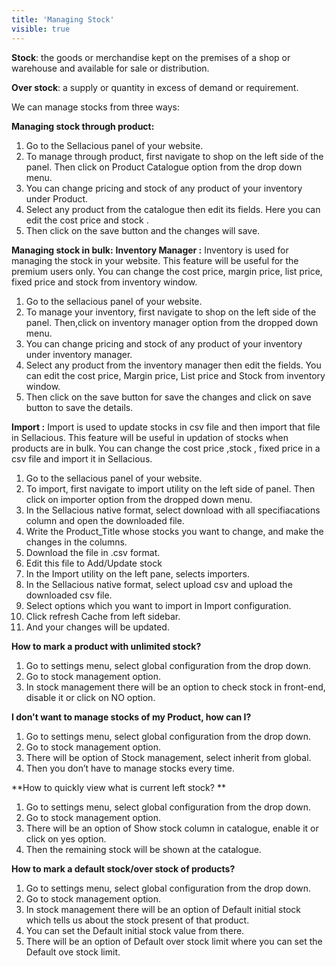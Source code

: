 ```yaml
---
title: 'Managing Stock'
visible: true
---
```


**Stock**: the goods or merchandise kept on the premises of a shop or warehouse and available for sale or distribution.

**Over stock**: a supply or quantity in excess of demand or requirement.

We can manage stocks from three ways:

**Managing stock through product:**
1. Go to the Sellacious panel of your website.
2. To manage through product, first navigate to shop on the left side of the panel. Then click on Product Catalogue    option from the drop down menu.
3. You can change pricing and stock of any product of your inventory under Product.
4. Select any product from the catalogue then edit its fields. Here you can edit the cost price and stock .
5. Then click on the save button and the changes will save.


**Managing stock in bulk:**
**Inventory Manager :**
Inventory is used for managing the stock in your website. This feature will be useful for  the premium users only. You can change the cost price, margin price, list price, fixed price and stock from inventory window.
1. Go to the sellacious panel of your website.
2. To manage your inventory, first navigate to shop on the left side of the panel. Then,click on inventory manager      option from the dropped down menu.
3. You can change pricing and stock of any product of your inventory under inventory manager.
4. Select any product from the inventory manager then edit the fields. You can edit the cost price, Margin price,      List price and Stock from inventory window.
5. Then click on the save button for save the changes and click on save button to save the details.

**Import :**
Import is used to update stocks in csv file and then import that file  in Sellacious. This feature will be useful in updation of stocks when products are in bulk. You can change the cost price ,stock , fixed price in a csv file and import it in Sellacious.
1.  Go to the sellacious panel of your website.
2. To import, first navigate to import utility on the left side of panel. Then click on importer option from the        dropped down menu.
3. In the Sellacious native format, select download with all specifiacations column and open the downloaded file.
4. Write the Product_Title whose stocks you want to change, and make the changes in the columns.
5. Download the file in .csv format.
6. Edit this file to Add/Update stock
7. In the Import utility on the left pane, selects importers.
8. In the Sellacious native format, select upload csv and upload the downloaded csv file.
9. Select options which you want to import in Import configuration.
10. Click refresh Cache from left sidebar.
11. And your changes will be updated.


**How to mark a product with unlimited stock?** 
1. Go to settings menu, select global configuration from the drop down.
2. Go to stock management option.
3. In stock management there will be an option to check stock in front-end, disable it or click on                      NO option. 


**I don't want to manage stocks of my Product, how can I?**
1. Go to settings menu, select global configuration from the drop down.
2. Go to stock management option.
3. There will be option of Stock management, select inherit from global.
4. Then you don’t have to manage stocks every time. 

**How to quickly view what is current left stock? **
1. Go to settings menu, select global configuration from the drop down.
2. Go to stock management option.
3. There will be an option of Show stock column in catalogue, enable it or click on yes option.
4. Then the remaining stock will be shown at the catalogue.


**How to mark a default stock/over stock of products?**
1. Go to settings menu, select global configuration from the drop down.
2. Go to stock management option.
3. In stock management there will be an option of Default initial stock which tells us about the stock present of      that product.
4. You can set the Default initial stock value from there.
5. There will be an option of Default over stock  limit where you can set the Default ove stock limit.
